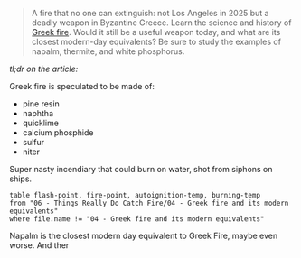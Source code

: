 > A fire that no one can extinguish: not Los Angeles in 2025 but a deadly weapon in Byzantine Greece. Learn the science and history of [Greek fire](https://history.howstuffworks.com/world-history/greek-fire.htm). Would it still be a useful weapon today, and what are its closest modern-day equivalents? Be sure to study the examples of napalm, thermite, and white phosphorus.

*tl;dr on the article:*

Greek fire is speculated to be made of:

- pine resin
- naphtha
- quicklime
- calcium phosphide
- sulfur
- niter

Super nasty incendiary that could burn on water, shot from siphons on ships.

```dataview
table flash-point, fire-point, autoignition-temp, burning-temp
from "06 - Things Really Do Catch Fire/04 - Greek fire and its modern equivalents"
where file.name != "04 - Greek fire and its modern equivalents"
```

Napalm is the closest modern day equivalent to Greek Fire, maybe even worse. And ther